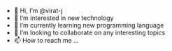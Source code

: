 - 👋 Hi, I’m @virat-j
- 👀 I’m interested in new technology
- 🌱 I’m currently learning new programming language
- 💞️ I’m looking to collaborate on any interesting topics
- 📫 How to reach me ...

<!---
virat-j/virat-j is a ✨ special ✨ repository because its `README.md` (this file) appears on your GitHub profile.
You can click the Preview link to take a look at your changes.
--->
